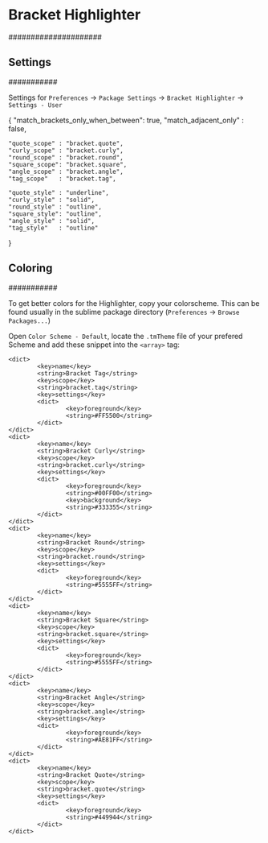 # Bracket Highlighter
#####################

## Settings
###########

Settings for `Preferences` -> `Package Settings` -> `Bracket Highlighter` ->
`Settings - User`

{
	"match_brackets_only_when_between": true,
	"match_adjacent_only" : false,

	"quote_scope" : "bracket.quote",
	"curly_scope" : "bracket.curly",
	"round_scope" : "bracket.round",
	"square_scope": "bracket.square",
	"angle_scope" : "bracket.angle",
	"tag_scope"   : "bracket.tag",

	"quote_style" : "underline",
	"curly_style" : "solid",
	"round_style" : "outline",
	"square_style": "outline",
	"angle_style" : "solid",
	"tag_style"   : "outline"
}

## Coloring
###########

To get better colors for the Highlighter, copy your colorscheme. This can be
found usually in the sublime package directory (`Preferences` -> `Browse Packages...`)

Open `Color Scheme - Default`, locate the `.tmTheme` file of your prefered Scheme
and add these snippet into the `<array>` tag:

	<dict>
			<key>name</key>
			<string>Bracket Tag</string>
			<key>scope</key>
			<string>bracket.tag</string>
			<key>settings</key>
			<dict>
					<key>foreground</key>
					<string>#FF5500</string>
			</dict>
	</dict>
	<dict>
			<key>name</key>
			<string>Bracket Curly</string>
			<key>scope</key>
			<string>bracket.curly</string>
			<key>settings</key>
			<dict>
					<key>foreground</key>
					<string>#00FF00</string>
					<key>background</key>
					<string>#333355</string>
			</dict>
	</dict>
	<dict>
			<key>name</key>
			<string>Bracket Round</string>
			<key>scope</key>
			<string>bracket.round</string>
			<key>settings</key>
			<dict>
					<key>foreground</key>
					<string>#5555FF</string>
			</dict>
	</dict>
	<dict>
			<key>name</key>
			<string>Bracket Square</string>
			<key>scope</key>
			<string>bracket.square</string>
			<key>settings</key>
			<dict>
					<key>foreground</key>
					<string>#5555FF</string>
			</dict>
	</dict>
	<dict>
			<key>name</key>
			<string>Bracket Angle</string>
			<key>scope</key>
			<string>bracket.angle</string>
			<key>settings</key>
			<dict>
					<key>foreground</key>
					<string>#AE81FF</string>
			</dict>
	</dict>
	<dict>
			<key>name</key>
			<string>Bracket Quote</string>
			<key>scope</key>
			<string>bracket.quote</string>
			<key>settings</key>
			<dict>
					<key>foreground</key>
					<string>#449944</string>
			</dict>
	</dict>